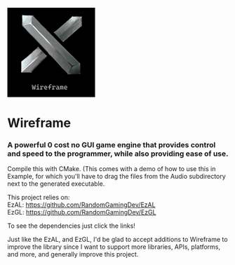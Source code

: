 <img src="Wireframelogo.png" width="200"/> <br/>
# Wireframe 

### A powerful 0 cost no GUI game engine that provides control and speed to the programmer, while also providing ease of use.

Compile this with CMake. (This comes with a demo of how to use this in Example, for which you'll have to drag the files from the Audio subdirectory next to the generated executable.

This project relies on: <br/>
EzAL: https://github.com/RandomGamingDev/EzAL <br/>
EzGL: https://github.com/RandomGamingDev/EzGL

To see the dependencies just click the links!

Just like the EzAL, and EzGL, I'd be glad to accept additions to Wireframe to improve the library since I want to support more libraries, APIs, platforms, and more, and generally improve this project.
